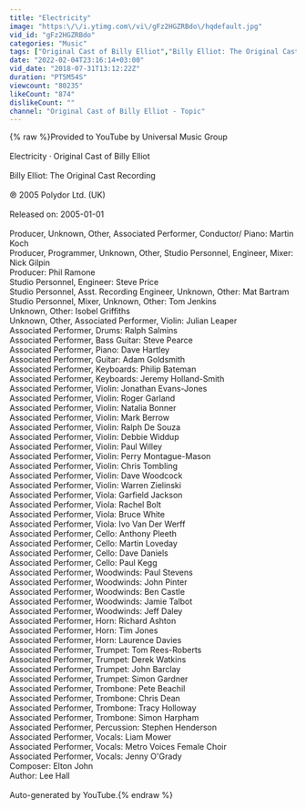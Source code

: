 ```yaml
---
title: "Electricity"
image: "https:\/\/i.ytimg.com\/vi\/gFz2HGZRBdo\/hqdefault.jpg"
vid_id: "gFz2HGZRBdo"
categories: "Music"
tags: ["Original Cast of Billy Elliot","Billy Elliot: The Original Cast Recording","Electricity"]
date: "2022-02-04T23:16:14+03:00"
vid_date: "2018-07-31T13:12:22Z"
duration: "PT5M54S"
viewcount: "80235"
likeCount: "874"
dislikeCount: ""
channel: "Original Cast of Billy Elliot - Topic"
---
```

{% raw %}Provided to YouTube by Universal Music Group<br /><br />Electricity · Original Cast of Billy Elliot<br /><br />Billy Elliot: The Original Cast Recording<br /><br />℗ 2005 Polydor Ltd. (UK)<br /><br />Released on: 2005-01-01<br /><br />Producer, Unknown, Other, Associated  Performer, Conductor/ Piano: Martin Koch<br />Producer, Programmer, Unknown, Other, Studio  Personnel, Engineer, Mixer: Nick Gilpin<br />Producer: Phil Ramone<br />Studio  Personnel, Engineer: Steve Price<br />Studio  Personnel, Asst.  Recording  Engineer, Unknown, Other: Mat Bartram<br />Studio  Personnel, Mixer, Unknown, Other: Tom Jenkins<br />Unknown, Other: Isobel Griffiths<br />Unknown, Other, Associated  Performer, Violin: Julian Leaper<br />Associated  Performer, Drums: Ralph Salmins<br />Associated  Performer, Bass  Guitar: Steve Pearce<br />Associated  Performer, Piano: Dave Hartley<br />Associated  Performer, Guitar: Adam Goldsmith<br />Associated  Performer, Keyboards: Philip Bateman<br />Associated  Performer, Keyboards: Jeremy Holland-Smith<br />Associated  Performer, Violin: Jonathan Evans-Jones<br />Associated  Performer, Violin: Roger Garland<br />Associated  Performer, Violin: Natalia Bonner<br />Associated  Performer, Violin: Mark Berrow<br />Associated  Performer, Violin: Ralph De Souza<br />Associated  Performer, Violin: Debbie Widdup<br />Associated  Performer, Violin: Paul Willey<br />Associated  Performer, Violin: Perry Montague-Mason<br />Associated  Performer, Violin: Chris Tombling<br />Associated  Performer, Violin: Dave Woodcock<br />Associated  Performer, Violin: Warren Zielinski<br />Associated  Performer, Viola: Garfield Jackson<br />Associated  Performer, Viola: Rachel Bolt<br />Associated  Performer, Viola: Bruce White<br />Associated  Performer, Viola: Ivo Van Der Werff<br />Associated  Performer, Cello: Anthony Pleeth<br />Associated  Performer, Cello: Martin Loveday<br />Associated  Performer, Cello: Dave Daniels<br />Associated  Performer, Cello: Paul Kegg<br />Associated  Performer, Woodwinds: Paul Stevens<br />Associated  Performer, Woodwinds: John Pinter<br />Associated  Performer, Woodwinds: Ben Castle<br />Associated  Performer, Woodwinds: Jamie Talbot<br />Associated  Performer, Woodwinds: Jeff Daley<br />Associated  Performer, Horn: Richard Ashton<br />Associated  Performer, Horn: Tim Jones<br />Associated  Performer, Horn: Laurence Davies<br />Associated  Performer, Trumpet: Tom Rees-Roberts<br />Associated  Performer, Trumpet: Derek Watkins<br />Associated  Performer, Trumpet: John Barclay<br />Associated  Performer, Trumpet: Simon Gardner<br />Associated  Performer, Trombone: Pete Beachil<br />Associated  Performer, Trombone: Chris Dean<br />Associated  Performer, Trombone: Tracy Holloway<br />Associated  Performer, Trombone: Simon Harpham<br />Associated  Performer, Percussion: Stephen Henderson<br />Associated  Performer, Vocals: Liam Mower<br />Associated  Performer, Vocals: Metro Voices Female Choir<br />Associated  Performer, Vocals: Jenny O'Grady<br />Composer: Elton John<br />Author: Lee Hall<br /><br />Auto-generated by YouTube.{% endraw %}
